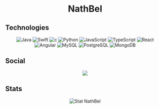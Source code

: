 <h1 align="center">NathBel</h1>

<h2>Technologies</h2>

<div align="center">

![Java](https://img.shields.io/badge/-Java-007396?style=flat-square&logo=jav&logoColor=whitea)
![Swift](https://img.shields.io/badge/Swift-eb4c2e?style=flat-square&logo=swift&logoColor=white)
![c](https://img.shields.io/badge/C-00599C?style=flat-square&logo=c&logoColor=white)
![Python](https://img.shields.io/badge/Python-14354C?style=flat-square&logo=python&logoColor=white)
![JavaScript](https://img.shields.io/badge/JavaScript-F7DF1E?style=flat-square&logo=javascript&logoColor=black)
![TypeScript](https://img.shields.io/badge/TypeScript-007ACC?style=flat-square&logo=typescript&logoColor=white)
![React](https://img.shields.io/badge/React-20232A?style=flat-square&logo=react&logoColor=61DAFB)
![Angular](https://img.shields.io/badge/Angular-red?style=flat-square&logo=angular&logoColor=white)
![MySQL](https://img.shields.io/badge/MySQL-00000F?style=flat-square&logo=mysql&logoColor=white)
![PostgreSQL](https://img.shields.io/badge/PostgreSQL-blue?style=flat-square&logo=postgresql&logoColor=white)
![MongoDB](https://img.shields.io/badge/MongoDB-green?style=flat-square&logo=mongodb&logoColor=white)


</div>

<h2>Social</h2>
<div align="center">
      
[<img src="https://img.shields.io/badge/linkedin-%230077B5.svg?&style=for-the-badge&logo=linkedin&logoColor=white" />](https://www.linkedin.com/in/NathBel)

</div>

<h2>Stats</h2>
<div align="center">

![Stat NathBel](https://github-readme-stats.vercel.app/api/top-langs/?username=nathbel&layout=compact&theme=synthwave&v=2)

</div>
